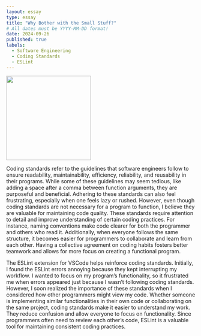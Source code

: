 ```yaml
---
layout: essay
type: essay
title: "Why Bother with the Small Stuff?"
# All dates must be YYYY-MM-DD format!
date: 2024-09-26
published: true
labels:
  - Software Engineering
  - Coding Standards
  - ESLint
---
```


<img width="225px" class="rounded float-start pe-4" src="../img/eslint.jpg">

Coding standards refer to the guidelines that software engineers follow to ensure readability, maintainability, efficiency, reliability, and reusability in their programs. While some of these guidelines may seem tedious, like adding a space after a comma between function arguments, they are purposeful and beneficial. Adhering to these standards can also feel frustrating, especially when one feels lazy or rushed. However, even though coding standards are not necessary for a program to function, I believe they are valuable for maintaining code quality. These standards require attention to detail and improve understanding of certain coding practices. For instance, naming conventions make code clearer for both the programmer and others who read it. Additionally, when everyone follows the same structure, it becomes easier for programmers to collaborate and learn from each other. Having a collective agreement on coding habits fosters better teamwork and allows for more focus on creating a functional program.

The ESLint extension for VSCode helps reinforce coding standards. Initially, I found the ESLint errors annoying because they kept interrupting my workflow. I wanted to focus on my program’s functionality, so it frustrated me when errors appeared just because I wasn’t following coding standards. However, I soon realized the importance of these standards when I considered how other programmers might view my code. Whether someone is implementing similar functionalities in their own code or collaborating on the same project, coding standards make it easier to understand my work. They reduce confusion and allow everyone to focus on functionality. Since programmers often need to review each other’s code, ESLint is a valuable tool for maintaining consistent coding practices.
